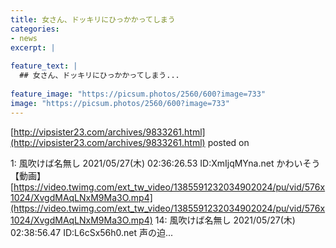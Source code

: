 ```yaml
---
title: 女さん、ドッキリにひっかかってしまう
categories:
- news
excerpt: |
  
feature_text: |
  ## 女さん、ドッキリにひっかかってしまう...
  
feature_image: "https://picsum.photos/2560/600?image=733"
image: "https://picsum.photos/2560/600?image=733"
---
```


[http://vipsister23.com/archives/9833261.html](http://vipsister23.com/archives/9833261.html)
posted on 

<!--more-->

1: 風吹けば名無し 2021/05/27(木) 02:36:26.53 ID:XmIjqMYna.net かわいそう 【動画】 [https://video.twimg.com/ext_tw_video/1385591232034902024/pu/vid/576x1024/XvgdMAqLNxM9Ma3O.mp4](https://video.twimg.com/ext_tw_video/1385591232034902024/pu/vid/576x1024/XvgdMAqLNxM9Ma3O.mp4) 14: 風吹けば名無し 2021/05/27(木) 02:38:56.47 ID:L6cSx56h0.net 声の迫...
